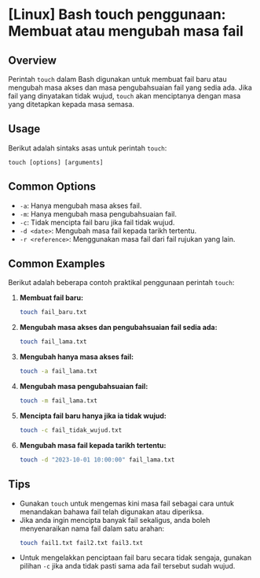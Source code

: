 # [Linux] Bash touch penggunaan: Membuat atau mengubah masa fail

## Overview
Perintah `touch` dalam Bash digunakan untuk membuat fail baru atau mengubah masa akses dan masa pengubahsuaian fail yang sedia ada. Jika fail yang dinyatakan tidak wujud, `touch` akan menciptanya dengan masa yang ditetapkan kepada masa semasa.

## Usage
Berikut adalah sintaks asas untuk perintah `touch`:

```
touch [options] [arguments]
```

## Common Options
- `-a`: Hanya mengubah masa akses fail.
- `-m`: Hanya mengubah masa pengubahsuaian fail.
- `-c`: Tidak mencipta fail baru jika fail tidak wujud.
- `-d <date>`: Mengubah masa fail kepada tarikh tertentu.
- `-r <reference>`: Menggunakan masa fail dari fail rujukan yang lain.

## Common Examples
Berikut adalah beberapa contoh praktikal penggunaan perintah `touch`:

1. **Membuat fail baru:**
   ```bash
   touch fail_baru.txt
   ```

2. **Mengubah masa akses dan pengubahsuaian fail sedia ada:**
   ```bash
   touch fail_lama.txt
   ```

3. **Mengubah hanya masa akses fail:**
   ```bash
   touch -a fail_lama.txt
   ```

4. **Mengubah masa pengubahsuaian fail:**
   ```bash
   touch -m fail_lama.txt
   ```

5. **Mencipta fail baru hanya jika ia tidak wujud:**
   ```bash
   touch -c fail_tidak_wujud.txt
   ```

6. **Mengubah masa fail kepada tarikh tertentu:**
   ```bash
   touch -d "2023-10-01 10:00:00" fail_lama.txt
   ```

## Tips
- Gunakan `touch` untuk mengemas kini masa fail sebagai cara untuk menandakan bahawa fail telah digunakan atau diperiksa.
- Jika anda ingin mencipta banyak fail sekaligus, anda boleh menyenaraikan nama fail dalam satu arahan:
  ```bash
  touch fail1.txt fail2.txt fail3.txt
  ```
- Untuk mengelakkan penciptaan fail baru secara tidak sengaja, gunakan pilihan `-c` jika anda tidak pasti sama ada fail tersebut sudah wujud.